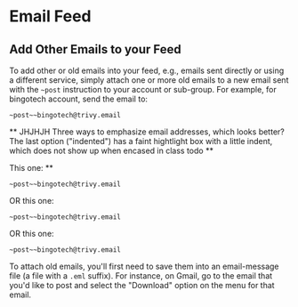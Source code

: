 # Email Feed

<span id="gv-4feed-5feedpost"></span>
## Add Other Emails to your Feed

To add other or old emails into your feed, e.g., emails sent directly or
using a different service, simply attach one or more old emails to a new
email sent with the `~post` instruction to your account or sub-group.
For example, for bingotech account, send the email to:

`~post~~bingotech@trivy.email`

<span class="todo">
** JHJHJH Three ways to emphasize email addresses, which looks better?
The last option ("indented") has a faint hightlight box with a little
indent, which does not show up when encased in class todo **
 
This one: **
    
`~post~~bingotech@trivy.email`

OR this one:
    
```~post~~bingotech@trivy.email```
    
OR this one:

    ~post~~bingotech@trivy.email
</span>

To attach old emails, you'll first need to save them into an
email-message file (a file with a `.eml` suffix).
For instance, on Gmail, go to the email that you'd like to post and
select the "Download" option on the menu for that email.


